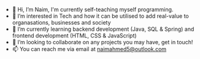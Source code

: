 - 👋 Hi, I’m Naim, I'm currently self-teaching myself programming.
- 👀 I’m interested in Tech and how it can be utilised to add real-value to organasations, businesses and society
- 🌱 I’m currently learning backend development (Java, SQL & Spring) and frontend development (HTML, CSS & JavaScript)
- 💞️ I’m looking to collaborate on any projects you may have, get in touch!
- 📫 You can reach me via email at naimahmed5@outlook.com

<!---
N41M/N41M is a ✨ special ✨ repository because its `README.md` (this file) appears on your GitHub profile.
You can click the Preview link to take a look at your changes.
--->
